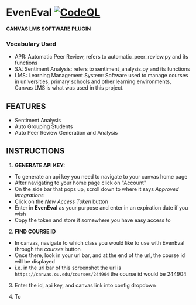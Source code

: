 # EvenEval  [![CodeQL](https://github.com/netanelreese/EvenEval/actions/workflows/codeql-analysis.yml/badge.svg)](https://github.com/netanelreese/EvenEval/actions/workflows/codeql-analysis.yml)
**CANVAS LMS SOFTWARE PLUGIN**

### Vocabulary Used
- APR: Automatic Peer Review, refers to automatic_peer_review.py and its functions
- SA: Sentiment Analysis: refers to sentiment_analysis.py and its functions
- LMS: Learning Management System: Software used to manage courses in universities, primary schools and other learning environments, Canvas LMS is what was used in this project.


## FEATURES
* Sentiment Analysis
* Auto Grouping Students
* Auto Peer Review Generation and Analysis

## INSTRUCTIONS
1. **GENERATE API KEY:**
- To generate an api key you need to navigate to your canvas home page
- After navigating to your home page click on "Account"
- On the side bar that pops up, scroll down to where it says *Approved Integrations*
- Click on the *New Access Token* button
- Enter in **EvenEval** as your purpose and enter in an expiration date if you wish
- Copy the token and store it somewhere you have easy access to
2. **FIND COURSE ID**
- In canvas, navigate to which class you would like to use with EvenEval through the *courses* button
- Once there, look in your url bar, and at the end of the url, the course id will be displayed
- i.e. in the url bar of this screenshot the url is `https://canvas.ou.edu/courses/244904` the course id would be 244904
3. Enter the id, api key, and canvas link into config dropdown

4. To
